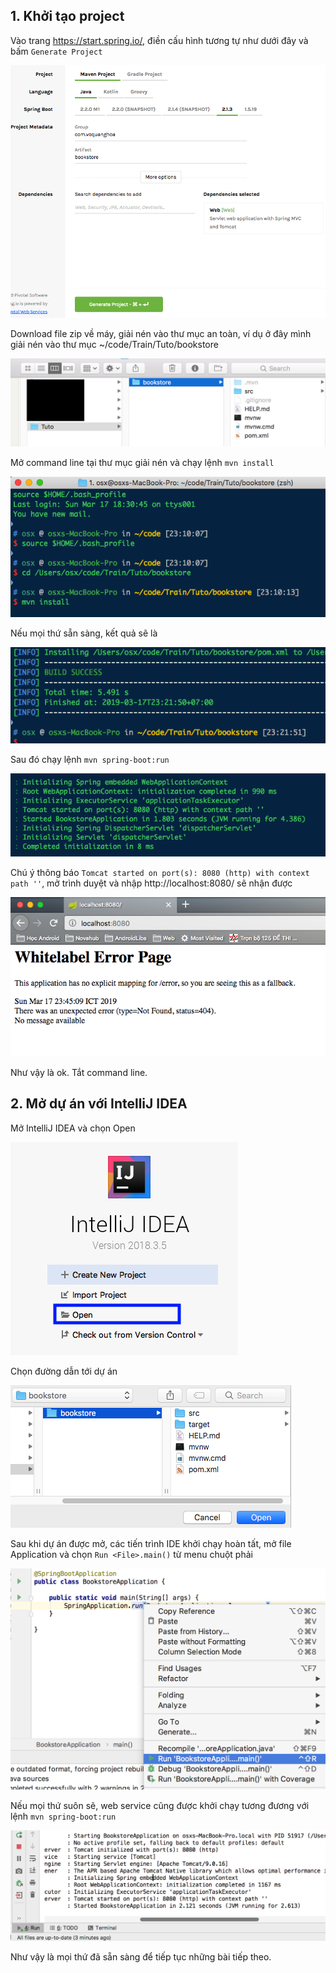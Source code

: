## 1. Khởi tạo project

Vào trang https://start.spring.io/, điền cấu hình tương tự như dưới đây và bấm `Generate Project`

![Init project](Images/spring-init.png)

Download file zip về máy, giải nén vào thư mục an toàn, ví dụ ở đây mình giải nén vào thư mục ~/code/Train/Tuto/bookstore

![Init project](Images/spring-2.png)

Mở command line tại thư mục giải nén và chạy lệnh `mvn install`

![Init project](Images/spring-3.png)

Nếu mọi thứ sẵn sàng, kết quả sẽ là 

![Init project](Images/spring-4.png)

Sau đó chạy lệnh `mvn spring-boot:run`

![Init project](Images/spring-5.png)

Chú ý thông báo `Tomcat started on port(s): 8080 (http) with context path ''`, mở trình duyệt và nhập http://localhost:8080/ sẽ nhận được 

![Init project](Images/spring-6.png)

Như vậy là ok. Tắt command line.

## 2. Mở dự án với IntelliJ IDEA

Mở IntelliJ IDEA và chọn Open

![IntelliJ IDEA](Images/spring-7.png)

Chọn đường dẫn tới dự án

![IntelliJ IDEA](Images/spring-8.png)

Sau khi dự án được mở, các tiến trình IDE khởi chạy hoàn tất, mở file Application và chọn `Run <File>.main()` từ menu chuột phải

![IntelliJ IDEA](Images/spring-10.png)

Nếu mọi thứ suôn sẽ, web service cũng được khởi chạy tương đương với lệnh `mvn spring-boot:run`

![IntelliJ IDEA](Images/spring-9.png)

Như vậy là mọi thứ đã sẵn sàng để tiếp tục những bài tiếp theo.
